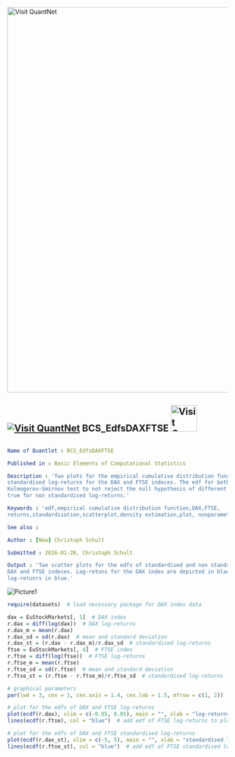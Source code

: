 
[<img src="https://github.com/QuantLet/Styleguide-and-FAQ/blob/master/pictures/banner.png" width="880" alt="Visit QuantNet">](http://quantlet.de/index.php?p=info)

## [<img src="https://github.com/QuantLet/Styleguide-and-Validation-procedure/blob/master/pictures/qloqo.png" alt="Visit QuantNet">](http://quantlet.de/) **BCS_EdfsDAXFTSE** [<img src="https://github.com/QuantLet/Styleguide-and-Validation-procedure/blob/master/pictures/QN2.png" width="60" alt="Visit QuantNet 2.0">](http://quantlet.de/d3/ia)

```yaml

Name of Quantlet : BCS_EdfsDAXFTSE

Published in : Basic Elements of Computational Statistics

Description : 'Two plots for the empirical cumulative distribution function standardised and not
standardised log-returns for the DAX and FTSE indeces. The edf for both is close enough for the
Kolmogorov-Smirnov test to not reject the null hypothesis of different distributions. This is not
true for non standardised log-returns.'

Keywords : 'edf,empirical cumulative distribution function,DAX,FTSE,
returns,standardisation,scatterplot,density estimation,plot, nonparametric'

See also :

Author : [New] Christoph Schult

Submitted : 2016-01-28, Christoph Schult

Output : 'Two scatter plots for the edfs of standardised and non standardised log-retunrs of the
DAX and FTSE indeces. Log-retuns for the DAX index are depicted in black and the FTSE index
log-retunrs in blue.'

```

![Picture1](BCS_EdfsDAXFTSE.png)


```r
require(datasets)  # load necessary package for DAX index data

dax = EuStockMarkets[, 1]  # DAX index
r.dax = diff(log(dax))  # DAX log-returns
r.dax_m = mean(r.dax)
r.dax_sd = sd(r.dax)  # mean and standard deviation
r.dax_st = (r.dax - r.dax_m)/r.dax_sd  # standardised log-returns
ftse = EuStockMarkets[, 4]  # FTSE index
r.ftse = diff(log(ftse))  # FTSE log-returns
r.ftse_m = mean(r.ftse)
r.ftse_sd = sd(r.ftse)  # mean and standard deviation
r.ftse_st = (r.ftse - r.ftse_m)/r.ftse_sd  # standardised log-returns

# graphical parameters
par(lwd = 3, cex = 1, cex.axis = 1.4, cex.lab = 1.5, mfrow = c(1, 2))

# plot for the edfs of DAX and FTSE log-returns
plot(ecdf(r.dax), xlim = c(-0.05, 0.05), main = "", xlab = "log-returns", ylab = "edf of log-returns")
lines(ecdf(r.ftse), col = "blue")  # add edf of FTSE log-returns to plot

# plot for the edfs of DAX and FTSE standardised log-returns
plot(ecdf(r.dax_st), xlim = c(-5, 5), main = "", xlab = "standardised log-returns", ylab = "edf of standardised log-returns")
lines(ecdf(r.ftse_st), col = "blue")  # add edf of FTSE standardised log-returns to plot
```
